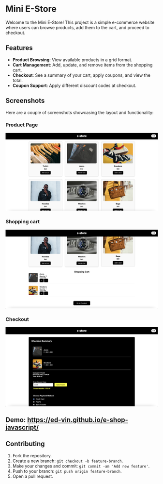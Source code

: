 # Mini E-Store

Welcome to the Mini E-Store! This project is a simple e-commerce website where users can browse products, add them to the cart, and proceed to checkout.

## Features

- **Product Browsing**: View available products in a grid format.
- **Cart Management**: Add, update, and remove items from the shopping cart.
- **Checkout**: See a summary of your cart, apply coupons, and view the total.
- **Coupon Support**: Apply different discount codes at checkout.

## Screenshots

Here are a couple of screenshots showcasing the layout and functionality:

### Product Page
![Product Page](images/screen1.png)

### Shopping cart
![Checkout Page](images/screen2.png)

### Checkout
![Checkout Page](images/screen3.png)

## Demo: https://ed-vin.github.io/e-shop-javascript/

## Contributing

1. Fork the repository.
2. Create a new branch: `git checkout -b feature-branch`.
3. Make your changes and commit: `git commit -am 'Add new feature'`.
4. Push to your branch: `git push origin feature-branch`.
5. Open a pull request.
